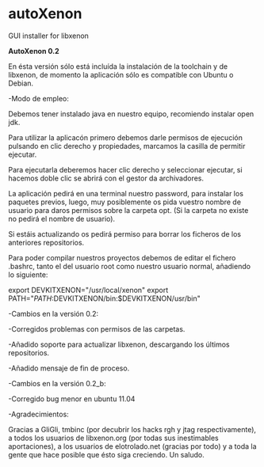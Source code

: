 autoXenon
=========

GUI installer for libxenon

**AutoXenon 0.2**

En ésta versión sólo está incluída la instalación de la toolchain y de libxenon, de momento la aplicación sólo es compatible con Ubuntu o Debian. 


-Modo de empleo:

Debemos tener instalado java en nuestro equipo, recomiendo instalar open jdk. 

Para utilizar la aplicacón primero debemos darle permisos de ejecución pulsando en clic derecho y propiedades, marcamos la casilla de permitir ejecutar.

Para ejecutarla deberemos hacer clic derecho y seleccionar ejecutar, si hacemos doble clic se abrirá con el gestor da archivadores.

La aplicación pedirá en una terminal nuestro password, para instalar los paquetes previos, luego, muy posiblemente os pida vuestro nombre de usuario para daros permisos sobre la carpeta opt. (Si la carpeta no existe no pedirá el nombre de usuario).

Si estáis actualizando os pedirá permiso para borrar los ficheros de los anteriores repositorios.

Para poder compilar nuestros proyectos debemos de editar el fichero .bashrc, tanto el del usuario root como nuestro usuario normal, añadiendo lo siguiente:

export DEVKITXENON="/usr/local/xenon"
export PATH="$PATH:$DEVKITXENON/bin:$DEVKITXENON/usr/bin"

-Cambios en la versión 0.2:

  -Corregidos problemas con permisos de las carpetas.

  -Añadido soporte para actualizar libxenon, descargando los últimos repositorios.

  -Añadido mensaje de fin de proceso.

-Cambios en la versión 0.2_b:

  -Corregido bug menor en ubuntu 11.04

-Agradecimientos:

Gracias a GliGli, tmbinc (por decubrir los hacks rgh y jtag respectivamente), a todos los usuarios de libxenon.org (por todas sus inestimables aportaciones), 
a los usuarios de elotrolado.net (gracias por todo) y a toda la gente que hace posible que ésto siga creciendo. Un saludo. 